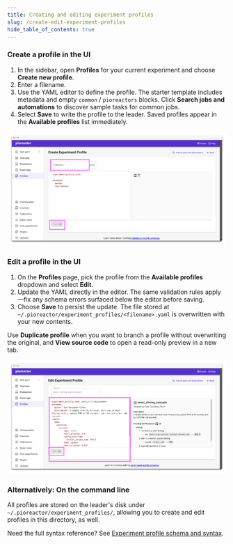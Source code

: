 ```yaml
---
title: Creating and editing experiment profiles
slug: /create-edit-experiment-profiles
hide_table_of_contents: true
---
```



### Create a profile in the UI

1. In the sidebar, open **Profiles** for your current experiment and choose **Create new profile**.
2. Enter a filename.
3. Use the YAML editor to define the profile. The starter template includes metadata and empty `common` / `pioreactors` blocks. Click **Search jobs and automations** to discover sample tasks for common jobs.
4. Select **Save** to write the profile to the leader. Saved profiles appear in the **Available profiles** list immediately.

![Filename field and Save button highlighted in the Create Experiment Profile form](/img/user-guide/experiment-profiles/create-profile-highlight.png)

### Edit a profile in the UI

1. On the **Profiles** page, pick the profile from the **Available profiles** dropdown and select **Edit**.
2. Update the YAML directly in the editor. The same validation rules apply—fix any schema errors surfaced below the editor before saving.
3. Choose **Save** to persist the update. The file stored at `~/.pioreactor/experiment_profiles/<filename>.yaml` is overwritten with your new contents.

Use **Duplicate profile** when you want to branch a profile without overwriting the original, and **View source code** to open a read-only preview in a new tab.

![YAML editor and Save button highlighted in the Edit Experiment Profile view](/img/user-guide/experiment-profiles/edit-profile-highlight.png)

### Alternatively: On the command line

All profiles are stored on the leader's disk under `~/.pioreactor/experiment_profiles/`, allowing you to create and edit profiles in this directory, as well.

Need the full syntax reference? See [Experiment profile schema and syntax](/user-guide/experiment-profiles-schema).
